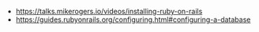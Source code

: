 - https://talks.mikerogers.io/videos/installing-ruby-on-rails
- https://guides.rubyonrails.org/configuring.html#configuring-a-database
